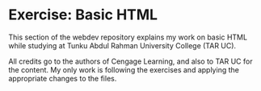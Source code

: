 # Exercise: Basic HTML

This section of the webdev repository explains my work on basic HTML while studying at Tunku Abdul Rahman University College (TAR UC). 

All credits go to the authors of Cengage Learning, and also to TAR UC for the content. My only work is following the exercises and applying the appropriate changes to the files.